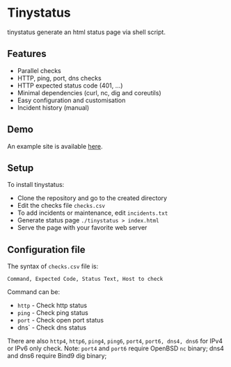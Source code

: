 # Tinystatus

tinystatus generate an html status page via shell script.

## Features

* Parallel checks
* HTTP, ping, port, dns checks
* HTTP expected status code (401, ...)
* Minimal dependencies (curl, nc, dig and coreutils)
* Easy configuration and customisation
* Incident history (manual)

## Demo

An example site is available [here](https://lab.bdro.fr/tinystatus/).

## Setup

To install tinystatus:

* Clone the repository and go to the created directory
* Edit the checks file `checks.csv`
* To add incidents or maintenance, edit `incidents.txt`
* Generate status page `./tinystatus > index.html`
* Serve the page with your favorite web server

## Configuration file

The syntax of `checks.csv` file is:
```
Command, Expected Code, Status Text, Host to check
```

Command can be:
* `http` - Check http status
* `ping` - Check ping status 
* `port` - Check open port status
* dns`  - Check dns status

There are also `http4`, `http6`, `ping4`, `ping6`, `port4`, `port6, dns4, dns6` for IPv4 or IPv6 only check.
Note: `port4` and `port6` require OpenBSD `nc` binary; dns4 and dns6 require Bind9 dig binary;
